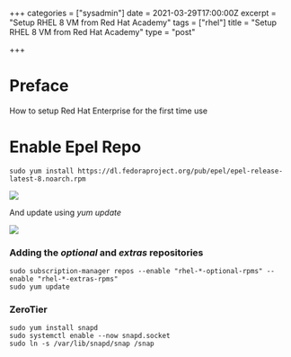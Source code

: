 +++
categories = ["sysadmin"]
date = 2021-03-29T17:00:00Z
excerpt = "Setup RHEL 8 VM from Red Hat Academy"
tags = ["rhel"]
title = "Setup RHEL 8 VM from Red Hat Academy"
type = "post"

+++
# Preface

How to setup Red Hat Enterprise for the first time use

# Enable Epel Repo

    sudo yum install https://dl.fedoraproject.org/pub/epel/epel-release-latest-8.noarch.rpm

![](https://res.cloudinary.com/bimagv/image/upload/v1617120563/2021-03/123/Screen_2021-03-30_23-05-16X_ffdw3a.png)

And update using _yum update_

![](https://res.cloudinary.com/bimagv/image/upload/v1617120579/2021-03/123/Screen_2021-03-30_23-05-43X_mrujcp.png)

### Adding the _optional_ and _extras_ repositories

    sudo subscription-manager repos --enable "rhel-*-optional-rpms" --enable "rhel-*-extras-rpms"
    sudo yum update

### ZeroTier

    sudo yum install snapd
    sudo systemctl enable --now snapd.socket
    sudo ln -s /var/lib/snapd/snap /snap